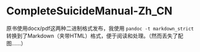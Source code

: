 # CompleteSuicideManual-Zh_CN

原书使用docx/pdf这两种二进制格式发布，我使用 `pandoc -t markdown_strict ` 转换到了Markdown（夹带HTML）格式，便于阅读和处理。（然而丢失了配图……）
